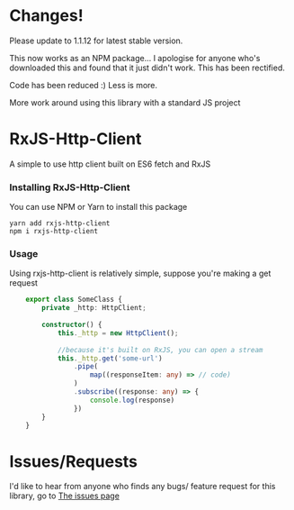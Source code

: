 # Changes!

Please update to 1.1.12 for latest stable version. 

This now works as an NPM package... I apologise for anyone who's 
downloaded this and found that it just didn't work. This has been rectified.

Code has been reduced :) Less is more. 

More work around using this library with a standard JS project

# RxJS-Http-Client

A simple to use http client built on ES6 fetch and RxJS

### Installing RxJS-Http-Client

You can use NPM or Yarn to install this package

```$xslt
yarn add rxjs-http-client
npm i rxjs-http-client
```

### Usage

Using rxjs-http-client is relatively simple, suppose you're making a get request

```typescript 
    export class SomeClass {
        private _http: HttpClient;
        
        constructor() {
            this._http = new HttpClient();
            
            //because it's built on RxJS, you can open a stream
            this._http.get('some-url')
                .pipe(
                    map((responseItem: any) => // code)
                )
                .subscribe((response: any) => {
                    console.log(response)
                })
        }
    }
```

# Issues/Requests

I'd like to hear from anyone who finds any bugs/ feature request for this library, go to [The issues page](https://github.com/Dudecor3/rxjs-http-client/issues) 
